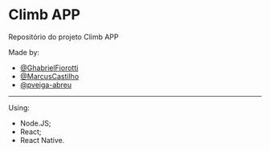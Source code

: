 # Climb APP

Repositório do projeto Climb APP

Made by: 
&nbsp;
* [@GhabrielFiorotti](https://github.com/GhabrielFiorotti)
&nbsp;
* [@MarcusCastilho](https://github.com/MarcusCastilho)
&nbsp;
* [@pveiga-abreu](https://github.com/pveiga-abreu)

---

Using:
&nbsp;
* Node.JS;
&nbsp;
* React;
&nbsp;
* React Native.
